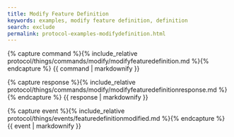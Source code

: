 ```yaml
---
title: Modify Feature Definition
keywords: examples, modify feature definition, definition
search: exclude
permalink: protocol-examples-modifydefinition.html
---
```


{% capture command %}{% include_relative protocol/things/commands/modify/modifyfeaturedefinition.md %}{% endcapture %}
{{ command | markdownify }}

{% capture response %}{% include_relative protocol/things/commands/modify/modifyfeaturedefinitionresponse.md %}{% endcapture %}
{{ response | markdownify }}

{% capture event %}{% include_relative protocol/things/events/featuredefinitionmodified.md %}{% endcapture %}
{{ event | markdownify }}
